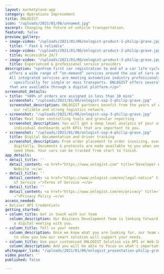 ```yaml
---
layout: marketplace-app
category: Operations Improvement
title: ONLOGIST
icon: "/uploads/2021/01/06/unnamed.jpg"
excerpt: Changing the future of vehicle transportation.
featured: false
preview_gallery:
- image-video: "/uploads/2021/01/06/onlogist-product-1-philip-grave.jpg"
  title: " Fast & reliable"
- image-video: "/uploads/2021/01/06/onlogist-product-2-philip-grave.jpg"
  title: Accessible 24/7
- image-video: "/uploads/2021/01/06/onlogist-product-3-philip-grave.jpg"
  title: Experienced & professional service providers
description: "<p>From first car registration to end of a car life cycle, ONLOGIST
  offers a wide range of “on-demand” services around the use of cars and car sales.
  All integrated services are meeting automotive industry professionals’ requirements
  - specifically for single or mass transports. ONLOGIST offers several mobility solutions
  that are available through a digital platform.</p>"
screenshot_details:
- title: ">80% of orders are assigned in less than 10 mins"
  screenshot: "/uploads/2021/01/06/onlogist-usp-2-philip-grave.jpg"
  screenshot_description: ONLOGIST partners benefit from the years of experience of
    our reliable and strong logistics network.
- screenshot: "/uploads/2021/01/06/onlogist-usp-3-philip-grave.jpg"
  title: Real time controlling tools and granular reporting
  screenshot_description: You will get a deep level analysis of your use case, including
    individual dashboards with KPIs that are important to you.
- screenshot: "/uploads/2021/01/06/onlogist-usp-4-philip-grave.jpg"
  title: Digital documentation and driver tracking
  screenshot_description: From order placement to order invoicing, everything is mapped
    digitally. Documents & protocols are made available to you when and where you
    need them. Your cars can be tracked from start to finish.
app_details:
- detail_title: ''
  detail_content: <a href="https://www.onlogist.com" title="Developer Website →">Developer
    Website →</a>
- detail_title: ''
  detail_content: <a href="https://www.onlogist.com/en/legal-notice" title="Terms
    of Service →">Terms of Service →</a>
- detail_title: ''
  detail_content: <a href="https://www.onlogist.com/en/privacy" title="Privacy Policy
    →">Privacy Policy →</a>
access_needed:
- Deliver API Credentials
getting_started:
- column_title: Get in touch with our team
  column_description: Our Business Development Team is looking forward to scheduling
    a digital meeting with you.
- column_title: Tell us your needs
  column_description: Once we know what you are looking for, our team will be able
    to show you how our smart solution will support your needs.
- column_title: Use your customised ONLOGIST Solution via API or Web-Interface
  column_description: And you will be able to focus on what's important again.
whitepaper_link: "/uploads/2021/01/06/onlogist_prasentation-philip-grave.pdf"
video_poster: ''
published: false

---
```

